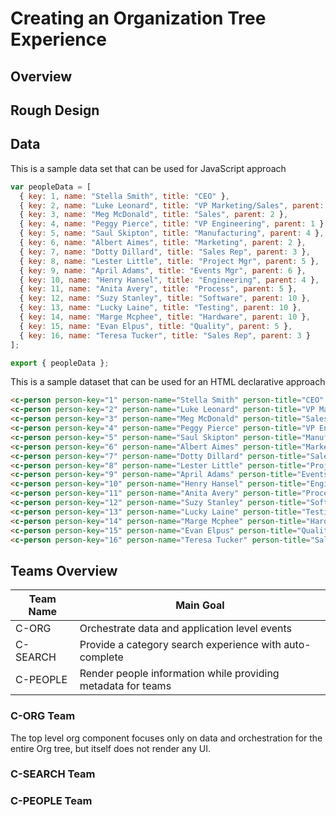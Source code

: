 # Creating an Organization Tree Experience

## Overview

## Rough Design

## Data
This is a sample data set that can be used for JavaScript approach
```javascript
var peopleData = [
  { key: 1, name: "Stella Smith", title: "CEO" },
  { key: 2, name: "Luke Leonard", title: "VP Marketing/Sales", parent: 1 },
  { key: 3, name: "Meg McDonald", title: "Sales", parent: 2 },
  { key: 4, name: "Peggy Pierce", title: "VP Engineering", parent: 1 },
  { key: 5, name: "Saul Skipton", title: "Manufacturing", parent: 4 },
  { key: 6, name: "Albert Aimes", title: "Marketing", parent: 2 },
  { key: 7, name: "Dotty Dillard", title: "Sales Rep", parent: 3 },
  { key: 8, name: "Lester Little", title: "Project Mgr", parent: 5 },
  { key: 9, name: "April Adams", title: "Events Mgr", parent: 6 },
  { key: 10, name: "Henry Hansel", title: "Engineering", parent: 4 },
  { key: 11, name: "Anita Avery", title: "Process", parent: 5 },
  { key: 12, name: "Suzy Stanley", title: "Software", parent: 10 },
  { key: 13, name: "Lucky Laine", title: "Testing", parent: 10 },
  { key: 14, name: "Marge Mcphee", title: "Hardware", parent: 10 },
  { key: 15, name: "Evan Elpus", title: "Quality", parent: 5 },
  { key: 16, name: "Teresa Tucker", title: "Sales Rep", parent: 3 }
];

export { peopleData };
```

This is a sample dataset that can be used for an HTML declarative approach
```html
<c-person person-key="1" person-name="Stella Smith" person-title="CEO" person-team="" person-boss=""></c-person>
<c-person person-key="2" person-name="Luke Leonard" person-title="VP Marketing/Sales" person-team="" person-boss="1"></c-person>
<c-person person-key="3" person-name="Meg McDonald" person-title="Sales" person-team="" person-boss="2"></c-person>
<c-person person-key="4" person-name="Peggy Pierce" person-title="VP Engineering" person-team="" person-boss="1"></c-person>
<c-person person-key="5" person-name="Saul Skipton" person-title="Manufacturing" person-team="" person-boss="4"></c-person>
<c-person person-key="6" person-name="Albert Aimes" person-title="Marketing" person-team="" person-boss="2"></c-person>
<c-person person-key="7" person-name="Dotty Dillard" person-title="Sales Rep" person-team="" person-boss="3"></c-person>
<c-person person-key="8" person-name="Lester Little" person-title="Project Mgr" person-team="" person-boss="5"></c-person>
<c-person person-key="9" person-name="April Adams" person-title="Events Mgr" person-team="" person-boss="6"></c-person>
<c-person person-key="10" person-name="Henry Hansel" person-title="Engineering" person-team="" person-boss="4"></c-person>
<c-person person-key="11" person-name="Anita Avery" person-title="Process" person-team="" person-boss="5"></c-person>
<c-person person-key="12" person-name="Suzy Stanley" person-title="Software" person-team="" person-boss="10"></c-person>
<c-person person-key="13" person-name="Lucky Laine" person-title="Testing" person-team="" person-boss="10"></c-person>
<c-person person-key="14" person-name="Marge Mcphee" person-title="Hardware" person-team="" person-boss="10"></c-person>
<c-person person-key="15" person-name="Evan Elpus" person-title="Quality" person-team="" person-boss="5"></c-person>
<c-person person-key="16" person-name="Teresa Tucker" person-title="Sales Rep" person-team="" person-boss="3"></c-person>
```

## Teams Overview

| Team Name | Main Goal                                                    |
| --------- | ------------------------------------------------------------ |
| C-ORG     | Orchestrate data and application level events                |
| C-SEARCH  | Provide a category search experience with auto-complete      |
| C-PEOPLE  | Render people information while providing metadata for teams |

### C-ORG Team

The top level org component focuses only on data and orchestration for the entire Org tree, but itself does not render any UI.

### C-SEARCH Team

### C-PEOPLE Team
